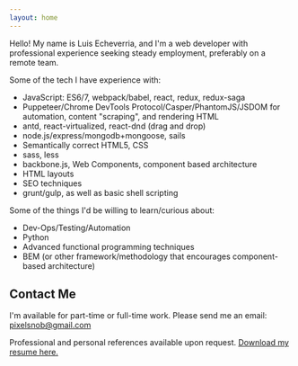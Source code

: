 ```yaml
---
layout: home
---
```


Hello! My name is Luis Echeverria, and I'm a web developer with professional experience seeking steady employment, preferably on a remote team.

Some of the tech I have experience with:

* JavaScript: ES6/7, webpack/babel, react, redux, redux-saga
* Puppeteer/Chrome DevTools Protocol/Casper/PhantomJS/JSDOM for automation, content "scraping", and rendering HTML
* antd, react-virtualized, react-dnd (drag and drop)
* node.js/express/mongodb+mongoose, sails
* Semantically correct HTML5, CSS
* sass, less
* backbone.js, Web Components, component based architecture
* HTML layouts
* SEO techniques
* grunt/gulp, as well as basic shell scripting

Some of the things I'd be willing to learn/curious about:

* Dev-Ops/Testing/Automation
* Python
* Advanced functional programming techniques
* BEM (or other framework/methodology that encourages component-based architecture)

## Contact Me

I'm available for part-time or full-time work. Please send me an email: pixelsnob@gmail.com

Professional and personal references available upon request. <a href="assets/pdfs/Luis_A_Echeverria_CV.pdf" target="_blank">Download my resume here.</a>

